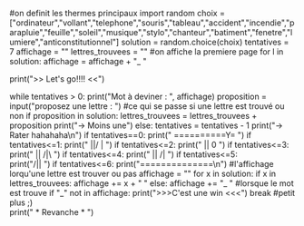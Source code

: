 #on definit les thermes principaux
import random
choix = ["ordinateur","vollant","telephone","souris","tableau","accident","incendie","parapluie","feuille","soleil","musique","stylo","chanteur","batiment","fenetre","lumiere","anticonstitutionnel"]
solution = random.choice(choix)
tentatives = 7
affichage = ""
lettres_trouvees = ""
#on affiche la premiere page 
for l in solution:
  affichage = affichage + "_ "

print(">> Let's go!!!! <<")

while tentatives > 0:
  print("Mot à deviner : ", affichage)
  proposition = input("proposez une lettre : ")
#ce qui se passe si une lettre est trouvé ou non
  if proposition in solution:
      lettres_trouvees = lettres_trouvees + proposition
      print("-> Moins une")
  else:
    tentatives = tentatives - 1
    print("-> Rater hahahaha\n")
    if tentatives==0:
        print(" ==========Y= ")
    if tentatives<=1:
        print(" ||/       |  ")
    if tentatives<=2:
        print(" ||        0  ")
    if tentatives<=3:
        print(" ||       /|\ ")
    if tentatives<=4:
        print(" ||       /|  ")
    if tentatives<=5:                    
        print("/||           ")
    if tentatives<=6:
        print("==============\n")
#l'affichage lorqu'une lettre est trouver ou pas
  affichage = ""
  for x in solution:
      if x in lettres_trouvees:
          affichage += x + " "
      else:
          affichage += "_ "
#lorsque le mot est trouve
  if "_" not in affichage:
      print(">>>C'est une win  <<<")
      break
 #petit plus ;)    
print("    * Revanche *    ")
